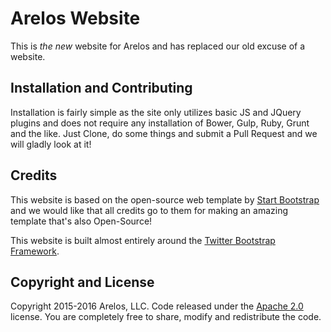 # Arelos Website
This is *the new* website for Arelos and has replaced our old excuse of
a website.

## Installation and Contributing
Installation is fairly simple as the site only utilizes basic JS and JQuery plugins and does not require any installation of Bower, Gulp, Ruby, Grunt and the like. Just Clone, do some things and submit a Pull Request and we will gladly look at it!

## Credits

This website is based on the open-source web template by [Start Bootstrap](http://startbootstrap.com) and we would like that all credits go to them for making an amazing template that's also Open-Source!

This website is built almost entirely around the [Twitter Bootstrap Framework](https://getbootstrap.com).

## Copyright and License

Copyright 2015-2016 Arelos, LLC. Code released under the [Apache 2.0](https://github.com/Arelos/arelos.github.io/LICENSE) license. You are completely free to share, modify and redistribute the code.
